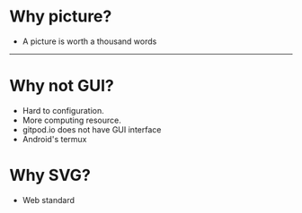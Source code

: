 
# Why picture?

- A picture is worth a thousand words

---

# Why not GUI?

- Hard to configuration.
- More computing resource.
- gitpod.io does not have GUI interface
- Android's termux

# Why SVG?

- Web standard


